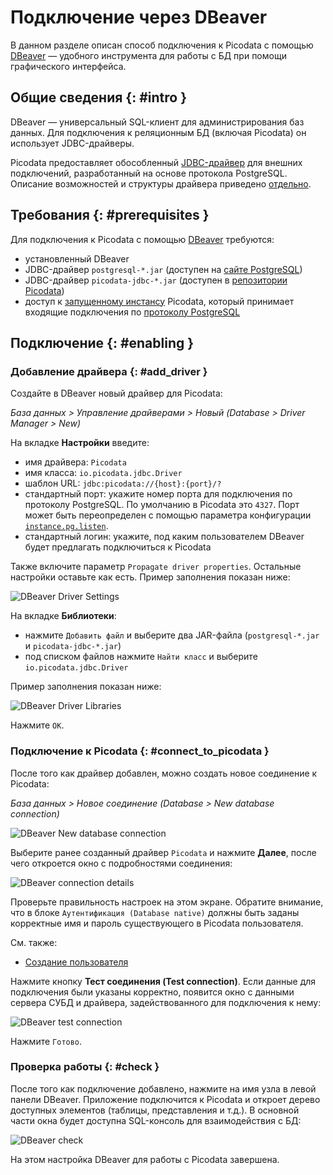 # Подключение через DBeaver

В данном разделе описан способ подключения к Picodata c помощью [DBeaver]
— удобного инструмента для работы с БД при помощи графического интерфейса.

## Общие сведения {: #intro }

DBeaver — универсальный SQL-клиент для администрирования баз данных. Для
подключения к реляционным БД (включая Picodata) он использует
JDBC-драйверы.

Picodata предоставляет обособленный [JDBC-драйвер] для внешних
подключений, разработанный на основе протокола PostgreSQL. Описание
возможностей и структуры драйвера приведено [отдельно].

[DBeaver]: https://dbeaver.io
[JDBC-драйвер]: https://git.picodata.io/picodata/picodata/picodata-jdbc
[отдельно]: connectors/jdbc.md

## Требования {: #prerequisites }

Для подключения к Picodata c помощью [DBeaver] требуются:

- установленный DBeaver
- JDBC-драйвер `postgresql-*.jar` (доступен на [сайте PostgreSQL])
- JDBC-драйвер `picodata-jdbc-*.jar` (доступен в [репозитории Picodata])
- доступ к [запущенному инстансу] Picodata, который принимает входящие
  подключения по [протоколу PostgreSQL]

[сайте PostgreSQL]: https://jdbc.postgresql.org/download/
[репозитории Picodata]: https://binary.picodata.io/service/rest/repository/browse/maven-releases/io/picodata/picodata-jdbc/
[запущенному инстансу]: deploy.md
[протоколу PostgreSQL]: ../reference/config.md#instance_pg_listen

## Подключение {: #enabling }

### Добавление драйвера {: #add_driver }

Создайте в DBeaver новый драйвер для Picodata:

_База данных > Управление драйверами > Новый (Database > Driver Manager > New)_

На вкладке **Настройки** введите:

- имя драйвера: `Picodata`
- имя класса: `io.picodata.jdbc.Driver`
- шаблон URL: `jdbc:picodata://{host}:{port}/?`
- стандартный порт: укажите номер порта для подключения по протоколу
  PostgreSQL. По умолчанию в Picodata это `4327`. Порт может быть
  переопределен с помощью параметра конфигурации
  [`instance.pg.listen`](../reference/config.md#instance_pg_listen).
- стандартный логин: укажите, под каким пользователем DBeaver будет предлагать подключиться к Picodata

Также включите параметр `Propagate driver properties`. Остальные настройки оставьте как есть. Пример заполнения показан ниже:

![DBeaver Driver Settings](../images/dbeaver-driver-settings.png)

На вкладке **Библиотеки**:

- нажмите `Добавить файл` и выберите два JAR-файла (`postgresql-*.jar` и `picodata-jdbc-*.jar`)
- под списком файлов нажмите `Найти класс` и выберите `io.picodata.jdbc.Driver`

Пример заполнения показан ниже:

![DBeaver Driver Libraries](../images/dbeaver-driver-libs.png)

Нажмите `ОК`.

### Подключение к Picodata {: #connect_to_picodata }

После того как драйвер добавлен, можно создать новое
соединение к Picodata:

_База данных > Новое соединение (Database > New database connection)_

![DBeaver New database connection](../images/dbeaver_new_connection.png)

Выберите ранее созданный драйвер `Picodata` и нажмите **Далее**, после
чего откроется окно с подробностями соединения:

![DBeaver connection details](../images/dbeaver_connection_details.png)

Проверьте правильность настроек на этом экране. Обратите внимание, что в
блоке `Аутентификация (Database native)` должны быть заданы корректные
имя и пароль существующего в Picodata пользователя.

См. также:

- [Создание пользователя](../admin/access_control.md#create_user)

Нажмите кнопку **Тест соединения (Test connection)**. Если данные для
подключения были указаны корректно, появится окно с данными сервера СУБД
и драйвера, задействованного для подключения к нему:

![DBeaver test connection](../images/dbeaver_test_connection.png)

Нажмите `Готово`.

### Проверка работы {: #check }

После того как подключение добавлено, нажмите на имя узла в левой панели
DBeaver. Приложение подключится к Picodata и откроет дерево доступных
элементов (таблицы, представления и т.д.). В основной части окна будет
доступна SQL-консоль для взаимодействия с БД:

![DBeaver check](../images/dbeaver_check.png)

На этом настройка DBeaver для работы с Picodata завершена.

